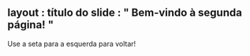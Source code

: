  layout : título do slide
 : " Bem-vindo à segunda página! "
---
Use a seta para a esquerda para voltar!
